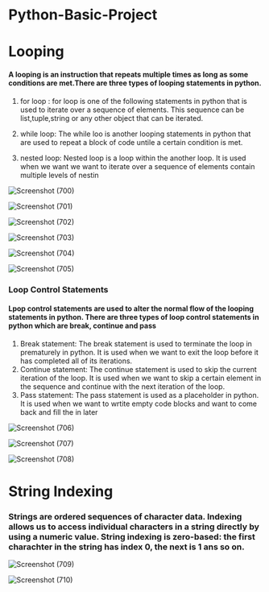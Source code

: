 # Python-Basic-Project

# Looping 
#### A looping is an instruction that repeats multiple times as long as some conditions are met.There are three types of looping statements in python.
1. for loop :
for loop is one of the following statements in python that is used to iterate over a sequence of elements. This sequence can be list,tuple,string or any other object that can be iterated.

2. while loop:
The while loo is another looping statements in python that are used to repeat a block of code untile a certain condition is met.

3. nested loop:
Nested loop is a loop within the another loop. It is used when we want we want to iterate over a sequence of elements contain multiple levels of nestin


![Screenshot (700)](https://github.com/kajol105/Python-Basic-Project/assets/55199887/290827be-3f03-4219-9d24-ef4c2c9c8ba6)

![Screenshot (701)](https://github.com/kajol105/Python-Basic-Project/assets/55199887/9249480f-d51e-4e5b-aa77-45599843b544)

![Screenshot (702)](https://github.com/kajol105/Python-Basic-Project/assets/55199887/d895c9d1-ddbf-4557-b0eb-18918484a094)

![Screenshot (703)](https://github.com/kajol105/Python-Basic-Project/assets/55199887/5a66ce59-3cd8-42d4-b8f0-8eadb2882a01)

![Screenshot (704)](https://github.com/kajol105/Python-Basic-Project/assets/55199887/cd777820-d1c2-4009-8c59-45bfc9b78e6f)

![Screenshot (705)](https://github.com/kajol105/Python-Basic-Project/assets/55199887/12b29545-cdb0-4ced-9122-8072d2da9196)

### Loop Control Statements
#### Lpop control statements are used to alter the normal flow of the looping statements in python. There are three types of loop control statements in python which are break, continue and pass
1. Break statement:
  The break statement is used to terminate the loop in prematurely in python. It is used when we want to exit the loop before it has completed all of its iterations.
2. Continue statement:
  The continue statement is used to skip the current iteration of the loop. It is used when we want to skip a certain element in the sequence and continue with the next iteration of the loop.
3. Pass statement:
  The pass statement is used as a placeholder in python. It is used when we want to wrtite empty code blocks and want to come back and fill the in later

![Screenshot (706)](https://github.com/kajol105/Python-Basic-Project/assets/55199887/3f384092-03a0-4a5e-b9f2-1f1187672acb)

![Screenshot (707)](https://github.com/kajol105/Python-Basic-Project/assets/55199887/2c7b5254-6e62-4700-9425-45598573b753)


![Screenshot (708)](https://github.com/kajol105/Python-Basic-Project/assets/55199887/5e1f9ffa-37fa-4f89-a935-49630f555ac0)

#  String Indexing
### Strings are ordered sequences of character data. Indexing allows us to access individual characters in a string directly by using a numeric value. String indexing is zero-based: the first charachter in the string has index 0, the next is 1 ans so on.
![Screenshot (709)](https://github.com/kajol105/Python-Basic-Project/assets/55199887/f31d168f-586b-421c-9a94-8cbd9635be6c)

![Screenshot (710)](https://github.com/kajol105/Python-Basic-Project/assets/55199887/dcdb9101-0044-4f60-ac28-92bd2a850826)







